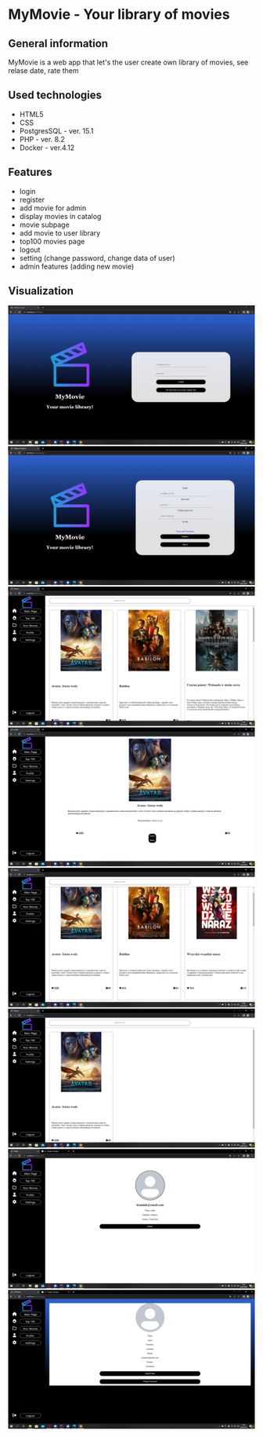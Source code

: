 # MyMovie - Your library of movies

## General information

MyMovie is a web app that let's the user create own library of movies, see relase date, rate them

## Used technologies
- HTML5
- CSS
- PostgresSQL - ver. 15.1
- PHP - ver. 8.2
- Docker - ver.4.12



## Features

- login
- register
- add movie for admin
- display movies in catalog
- movie subpage
- add movie to user library
- top100 movies page
- logout
- setting (change password, change data of user)
- admin features (adding new movie)

## Visualization
![login](/images/login.PNG)
![register](/images/register.PNG)
![movies](/images/movies.PNG)
![movie](/images/movie.PNG)
![top100](/images/top100.PNG)
![library](/images/library.PNG)
![profile](/images/profile.PNG)
![settings](/images/settings.PNG)